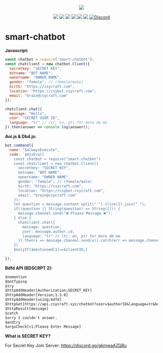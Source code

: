 <p align="center"><a href="https://nodei.co/npm/smart-chatbot"><img src="https://nodei.co/npm/smart-chatbot.png"></a></p>

<p align="center"><img src="https://img.shields.io/npm/v/smart-chatbot?style=for-the-badge"> <img src="https://img.shields.io/github/repo-size/CsYBot/smart-chatbot?style=for-the-badge"> <img src="https://img.shields.io/npm/l/smart-chatbot?style=for-the-badge"> <img src="https://img.shields.io/npm/dt/smart-chatbot?style=for-the-badge"> <img src="https://img.shields.io/github/contributors/CsYBot/smart-chatbot?style=for-the-badge"> <img src="https://img.shields.io/github/package-json/dependency-version/CsYBot/smart-chatbot/axios?style=for-the-badge"> <a href="https://discord.gg/gkmwaAZQBu" target="_blank"> <img alt="Discord" src="https://img.shields.io/badge/CsYBot%20Support-Click%20here-7289d9?style=for-the-badge&logo=discord"> </a></p>

# smart-chatbot
 
**Javascript:**
```js
const chatbot = require("smart-chatbot");
const chatclient = new chatbot.Client({ 
  secretkey: "SECRET KEY",
  botname: "BOT NAME",
  ownername: "OWNER NAME",
  gender: "female", // (female/male)
  birth: "https://csycraft.com",
  location: "https://csybot.csycraft.com",
  email: "brain@csycraft.com"
});

chatclient.chat({
  message: "Hello",
  user: "SECRET USER ID",
  language: "tr" // (tr, en, pt) for more dm me
}).then(answer => console.log(answer));
```

**Aoi.js & Dbd.js:**
```js
bot.command({
  name: "$alwaysExecute",
  code: `$djsEval[
    const chatbot = require("smart-chatbot")
    const chatclient = new chatbot.Client({ 
      secretkey: "SECRET KEY",
      botname: "BOT NAME",
      ownername: "OWNER NAME",
      gender: "female", // (female/male)
      birth: "https://csycraft.com",
      location: "https://csybot.csycraft.com",
      email: "brain@csycraft.com"
    });
    let question = message.content.split(" ").slice(1).join(" ");
    if(!question || String(question) == String([])) {
      message.channel.send("❌ Please Message ❌");
    } else {
      chatclient.chat({
        message: question,
        user: message.author.id,
        language: "tr" // (tr, en, pt) for more dm me
      }).then(x => message.channel.send(x)).catch(err => message.channel.send("ERR API Problem!"));
    }]
    $onlyIf[$mentioned[1]==$clientID;]
  `
});
```

**Bdfd API (BDSCRPT 2):**
```txt
$nomention
$botTyping
$try
$httpAddHeader[Authorization;SECRET_KEY]
$httpAddHeader[Version;1.3.0]
$httpAddHeader[using;bdfd]
$httpGet[https://api.csycraft.xyz/chatbot?user=$authorID&language=tr&botname=CsYBot&message=$replaceText[$replaceText[$replaceText[$replaceText[$replaceText[$replaceText[$message;ı;i];ö;o];ğ;g];ü;u];ç;c];ş;s]]
$httpResult[message]
$catch
Sorry I couldn't answer.
$endtry
$argsCheck[>1;Please Enter Message]
```

**What is SECRET KEY?**

For Secret Key Join Server: https://discord.gg/gkmwaAZQBu
